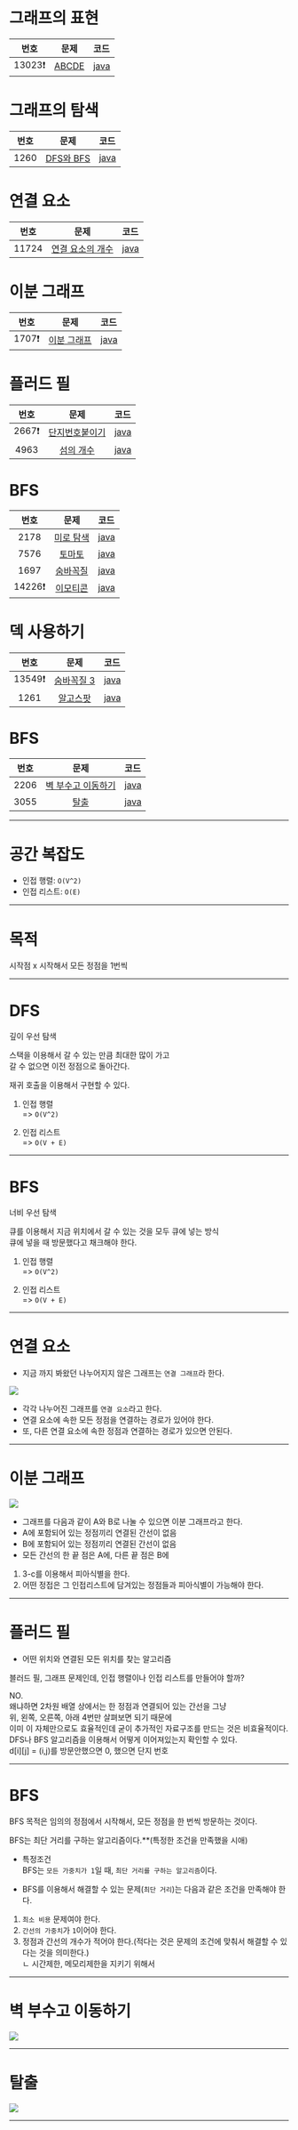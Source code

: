 # 그래프의 표현  

| 번호 | 문제 | 코드 |  
|:---:|:---:|:---|  
| 13023❗️ | [ABCDE](https://www.acmicpc.net/problem/13023) | [java](https://github.com/hwlee9505/Algorithm/blob/master/boj/13023.java) |  

# 그래프의 탐색  

| 번호 | 문제 | 코드 |  
|:---:|:---:|:---|  
| 1260  | [DFS와 BFS](https://www.acmicpc.net/problem/1260) | [java](https://github.com/hwlee9505/Algorithm/blob/master/boj/1260.java) |  

# 연결 요소  

| 번호 | 문제 | 코드 |  
|:---:|:---:|:---|  
| 11724 | [연결 요소의 개수](https://www.acmicpc.net/problem/11724) | [java](https://github.com/hwlee9505/Algorithm/blob/master/boj/11724.java) |  

# 이분 그래프  

| 번호 | 문제 | 코드 |  
|:---:|:---:|:---|  
| 1707❗️  | [이분 그래프](https://www.acmicpc.net/problem/1707) | [java](https://github.com/hwlee9505/Algorithm/blob/master/boj/1707.java) |

# 플러드 필

| 번호 | 문제 | 코드 |
|:---:|:---:|:---|
| 2667❗️  | [단지번호붙이기](https://www.acmicpc.net/problem/2667) | [java](https://github.com/hwlee9505/Algorithm/blob/master/boj/2667.java) |
| 4963  | [섬의 개수](https://www.acmicpc.net/problem/4963) | [java](https://github.com/hwlee9505/Algorithm/blob/master/boj/4963.java) |

# BFS  

| 번호 | 문제 | 코드 |
|:---:|:---:|:---|
| 2178  | [미로 탐색](https://www.acmicpc.net/problem/2178) | [java](https://github.com/hwlee9505/Algorithm/blob/master/boj/2178.java) |
| 7576  | [토마토](https://www.acmicpc.net/problem/7576) | [java](https://github.com/hwlee9505/Algorithm/blob/master/boj/7576.java) |
| 1697  | [숨바꼭질](https://www.acmicpc.net/problem/1697) | [java](https://github.com/hwlee9505/Algorithm/blob/master/boj/1697.java) |
| 14226❗️ | [이모티콘](https://www.acmicpc.net/problem/14226) | [java](https://github.com/hwlee9505/Algorithm/blob/master/boj/14226.java) |

# 덱 사용하기

| 번호 | 문제 | 코드 |
|:---:|:---:|:---|
| 13549❗️  | [숨바꼭질 3](https://www.acmicpc.net/problem/13549) | [java](https://github.com/hwlee9505/Algorithm/blob/master/boj/13549.java) |
| 1261  | [알고스팟](https://www.acmicpc.net/problem/1261) | [java](https://github.com/hwlee9505/Algorithm/blob/master/boj/1261.java) |

# BFS

| 번호 | 문제 | 코드 |
|:---:|:---:|:---|
| 2206  | [벽 부수고 이동하기](https://www.acmicpc.net/problem/2206) | [java](https://github.com/hwlee9505/Algorithm/blob/master/boj/2206.java) |
| 3055  | [탈출](https://www.acmicpc.net/problem/3055) | [java](https://github.com/hwlee9505/Algorithm/blob/master/boj/3055.java) |
---

# 공간 복잡도

- 인접 행렬: `O(V^2)`  
- 인접 리스트: `O(E)`  

---

# 목적  

시작점 x 시작해서 모든 정점을 1번씩  

--- 

# DFS  
깊이 우선 탐색  

스택을 이용해서 갈 수 있는 만큼 최대한 많이 가고  
갈 수 없으면 이전 정점으로 돌아간다.  

재귀 호출을 이용해서 구현할 수 있다.  

1. 인접 행렬  
=> `O(V^2)`  

2. 인접 리스트  
=> `O(V + E)`  
---

# BFS  
너비 우선 탐색  

큐를 이용해서 지금 위치에서 갈 수 있는 것을 모두 큐에 넣는 방식  
큐에 넣을 때 방문했다고 채크해야 한다.  


1. 인접 행렬  
=> `O(V^2)`  

2. 인접 리스트  
=> `O(V + E)`  


---

# 연결 요소

- 지금 까지 봐왔던 나누어지지 않은 그래프는 `연결 그래프`라 한다.  

![](/img/connectedComponent.png)  

- 각각 나누어진 그래프를 `연결 요소`라고 한다.  
- 연결 요소에 속한 모든 정점을 연결하는 경로가 있어야 한다.  
- 또, 다른 연결 요소에 속한 정점과 연결하는 경로가 있으면 안된다.  

---  

# 이분 그래프

![](/img/bipartiteGraph.png)  

- 그래프를 다음과 같이 A와 B로 나눌 수 있으면 이분 그래프라고 한다.  
- A에 포함되어 있는 정점끼리 연결된 간선이 없음  
- B에 포함되어 있는 정점끼리 연결된 간선이 없음  
- 모든 간선의 한 끝 점은 A에, 다른 끝 점은 B에  

1. 3-c를 이용해서 피아식별을 한다.  
2. 어떤 정접은 그 인접리스트에 담겨있는 정점들과 피아식별이 가능해야 한다.  


---

# 플러드 필

- 어떤 위치와 연결된 모든 위치를 찾는 알고리즘  

블러드 필, 그래프 문제인데, 인접 행렬이나 인접 리스트를 만들어야 할까?  

NO.  
왜냐하면 2차원 배열 상에서는 한 정점과 연결되어 있는 간선을 그냥  
위, 왼쪽, 오른쪽, 아래 4번만 살펴보면 되기 때문에  
이미 이 자체만으로도 효율적인데 굳이 추가적인 자료구조를 만드는 것은 비효율적이다.  
DFS나 BFS 알고리즘을 이용해서 어떻게 이어져있는지 확인할 수 있다.  
d[i][j] = (i,j)를 방문안했으면 0, 했으면 단지 번호  

---

# BFS  

BFS 목적은 임의의 정점에서 시작해서, 모든 정점을 한 번씩 방문하는 것이다.  

BFS는 최단 거리를 구하는 알고리즘이다.**(특정한 조건을 만족했을 시애)  

- 특정조건  
BFS는 `모든 가중치가 1`일 때, `최단 거리를 구하는 알고리즘`이다.  

- BFS를 이용해서 해결할 수 있는 문제(`최단 거리`)는 다음과 같은 조건을 만족해야 한다.  
1. `최소 비용` 문제여야 한다.  
2. `간선의 가중치`가 `1`이어야 한다.  
3. 정점과 간선의 개수가 적어야 한다.(적다는 것은 문제의 조건에 맞춰서 해결할 수 있다는 것을 의미한다.)  
ㄴ 시간제한, 메모리제한을 지키기 위해서  

---  

# 벽 부수고 이동하기

![](/img/movingtheWallPassage.jpg)  

---

# 탈출

![](/img/escape.jpg)  

---
